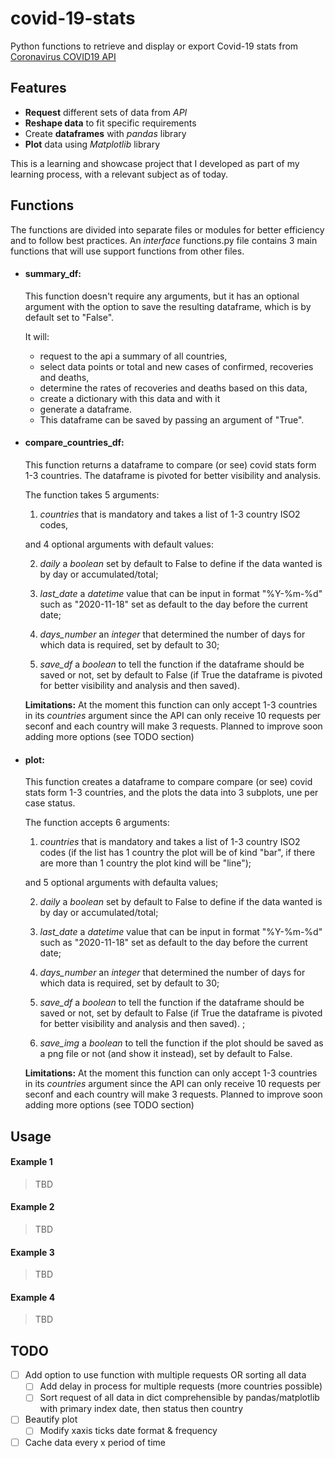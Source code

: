 covid-19-stats
==============
Python functions to retrieve and display or export Covid-19 stats from [Coronavirus COVID19 API](https://covid19api.com/)

Features
-----------------
- __Request__ different sets of data from _API_
- __Reshape data__ to fit specific requirements
- Create __dataframes__ with _pandas_ library
- __Plot__ data using _Matplotlib_ library

This is a learning and showcase project that I developed as part of my learning process, with a relevant subject as of today.

Functions
-----------------
The functions are divided into separate files or modules for better efficiency and to follow best practices. An _interface_ functions.py file contains 3 main functions that will use support functions from other files.

- #### summary_df:

    This function doesn't require any arguments, but it has an optional argument with the option to save the resulting dataframe, which is by default set to "False". 
    
    It will:
     - request to the api a summary of all countries, 
     - select data points or total and new cases of confirmed, recoveries and deaths, 
     - determine the rates of recoveries and deaths based on this data, 
     - create a dictionary with this data and with it 
     - generate a dataframe. 
     - This dataframe can be saved by passing an argument of "True".

- #### compare_countries_df:
    This function returns a dataframe to compare (or see) covid stats form 1-3 countries. The dataframe is pivoted for better visibility and analysis. 
    
    The function takes 5 arguments:
    
     1. _countries_ that is mandatory and takes a list of 1-3 country ISO2 codes,
    
    and 4 optional arguments with default values:
    
     2. _daily_ a _boolean_ set by default to False to define if the data wanted is by day or accumulated/total;
    
     3. _last_date_ a _datetime_ value that can be input in format "%Y-%m-%d" such as "2020-11-18" set as default to the day before the current date; 
    
     4. _days_number_ an _integer_ that determined the number of days for which data is required, set by default to 30; 
     
     5. _save_df_ a _boolean_ to tell the function if the dataframe should be saved or not, set by default to False (if True the dataframe is pivoted for better visibility and analysis and then saved).
    
     __Limitations:__ At the moment this function can only accept 1-3 countries in its _countries_ argument since the API can only receive 10 requests per seconf and each country will make 3 requests. Planned to improve soon adding more options (see TODO section)

- #### plot:
    This function creates a dataframe to compare compare (or see) covid stats form 1-3 countries, and the plots the data into 3 subplots, une per case status.<br>
    
    The function accepts 6 arguments: 
     1. _countries_ that is mandatory and takes a list of 1-3 country ISO2 codes (if the list has 1 country the plot will be of kind "bar", if there are more than 1 country the plot kind will be "line"); 
     
    and 5 optional arguments with defaulta values;
     
     2. _daily_ a _boolean_ set by default to False to define if the data wanted is by day or accumulated/total; 
     
     3. _last_date_ a _datetime_ value that can be input in format "%Y-%m-%d" such as "2020-11-18" set as default to the day before the current date; 
     
     4. _days_number_ an _integer_ that determined the number of days for which data is required, set by default to 30;
     
     5. _save_df_ a _boolean_ to tell the function if the dataframe should be saved or not, set by default to False (if True the dataframe is pivoted for better visibility and analysis and then saved). ; 
     
     6. _save_img_ a _boolean_ to tell the function if the plot should be saved as a png file or not (and show it instead), set by default to False.

     __Limitations:__ At the moment this function can only accept 1-3 countries in its _countries_ argument since the API can only receive 10 requests per seconf and each country will make 3 requests. Planned to improve soon adding more options (see TODO section)

Usage
--------
#### Example 1 
> TBD
#### Example 2 
> TBD
#### Example 3 
> TBD
#### Example 4 
> TBD

TODO
----
- [ ] Add option to use function with multiple requests OR sorting all data
    - [ ] Add delay in process for multiple requests (more countries possible)
    - [ ] Sort request of all data in dict comprehensible by pandas/matplotlib with primary index date, then status then country
- [ ] Beautify plot
    - [ ] Modify xaxis ticks date format & frequency
- [ ] Cache data every x period of time